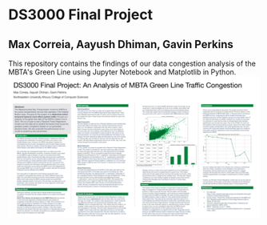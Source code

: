 # DS3000 Final Project
## Max Correia, Aayush Dhiman, Gavin Perkins
This repository contains the findings of our data congestion analysis of the MBTA's Green Line using Jupyter Notebook and Matplotlib in Python.
![alt text](poster.png "Final Poster")

